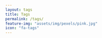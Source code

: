 ```yaml
---
layout: tags
title: Tags
permalink: /tags/
feature-img: "assets/img/pexels/pink.jpg"
icon: "fa-tags"
---
```


